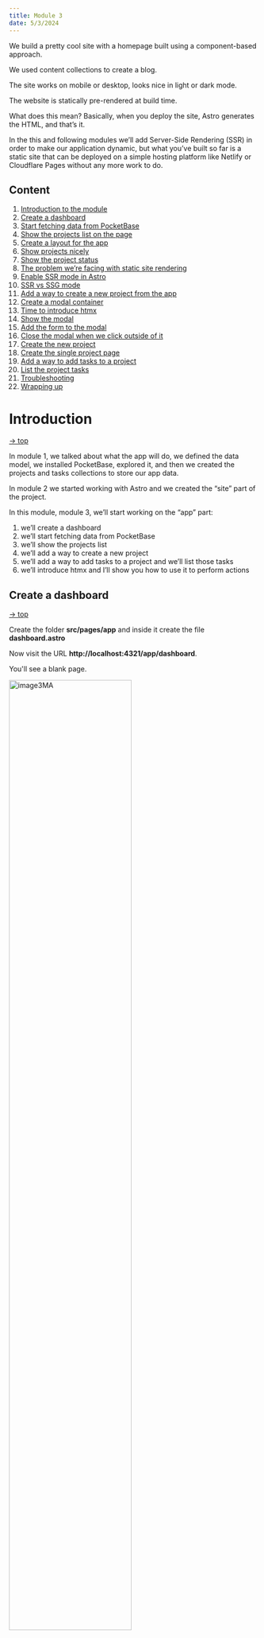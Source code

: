 ```yaml
---
title: Module 3
date: 5/3/2024
---
```



We build a pretty cool site with a homepage built using a component-based approach.

We used content collections to create a blog.

The site works on mobile or desktop, looks nice in light or dark mode.

The website is statically pre-rendered at build time.

What does this mean? Basically, when you deploy the site, Astro generates the HTML, and that’s it.

In the this and following modules we’ll add Server-Side Rendering (SSR) in order to make our application dynamic, but what you’ve built so far is a static site that can be deployed on a simple hosting platform like Netlify or Cloudflare Pages without any more work to do.

## Content

1. [Introduction to the module](#introduction)
2. [Create a dashboard](#create-a-dashboard)
3. [Start fetching data from PocketBase](#start-fetching-data-from-pocketbase)
4. [Show the projects list on the page](#show-the-projects-list-on-the-page)
5. [Create a layout for the app](#create-a-layout-for-the-app)
6. [Show projects nicely](#show-projects-nicely)
7. [Show the project status](#show-the-project-status)
8. [The problem we’re facing with static site rendering](#the-problem-we-are-facing-with-static-rendering)
9. [Enable SSR mode in Astro](#enable-ssr-server-side-rendering-mode-in-astro)
10. [SSR vs SSG mode](#ssr-vs-ssg-mode)
11. [Add a way to create a new project from the app](#add-a-way-to-create-a-new-project-from-the-app)
12. [Create a modal container](#create-a-modal-container)
13. [Time to introduce htmx](#what-is-htmx)
14. [Show the modal](#show-the-modal)
15. [Add the form to the modal](#add-the-form-to-the-modal)
16. [Close the modal when we click outside of it](#close-the-modal-when-we-click-outside-of-it)
17. [Create the new project](#create-the-new-project)
18. [Create the single project page](#create-the-single-project-page)
19. [Add a way to add tasks to a project](#add-a-way-to-add-tasks-to-a-project)
20. [List the project tasks](#list-the-project-tasks)
21. [Troubleshooting](#troubleshooting)
22. [Wrapping up](#wrapping-up)

# Introduction

[&rarr; top](#)

In module 1, we talked about what the app will do, we defined the data model, we installed PocketBase, explored it, and then we created the projects and tasks collections to store our app data.

In module 2 we started working with Astro and we created the “site” part of the project.

In this module, module 3, we’ll start working on the “app” part:

1. we’ll create a dashboard
1. we’ll start fetching data from PocketBase
1. we’ll show the projects list
1. we’ll add a way to create a new project
1. we’ll add a way to add tasks to a project and we’ll list those tasks
1. we’ll introduce htmx and I’ll show you how to use it to perform actions

## Create a dashboard

[&rarr; top](#)

Create the folder **src/pages/app** and inside it create the file **dashboard.astro**

Now visit the URL **http://localhost:4321/app/dashboard**.

You'll see a blank page.

<!-- <img src="../_image3MA.webp" alt="image3MA" width=70% /> -->
<img src="/_image3MA.webp" alt="image3MA" width=70% />

In Astro, if there’s no page route corresponding to a URL, you’ll see a “404 not found” page:

<!-- <img src="../_image3MB.webp" alt="image3MA" width=70% /> -->
<img src="  /_image3MB.webp" alt="image3MA" width=70% />

404 is the HTTP response status code for “page not found”. The HTTP server returns this status code to the client.

You can see the HTTP response status code in the **DevTools Network panel**:

<!-- <img src="../_image3MC.webp" alt="image3MA" width=70% /> -->
<img src="  /_image3MC.webp" alt="image3MA" width=70% />

<!-- <img src="../_image3MD.webp" alt="image3MA" width=70% /> -->
<img src="  /_image3MD.webp" alt="image3MA" width=70% />

A successful response has status code 200.

What we want to do is start the whole “app part” by listing all the projects in the projects collection in PocketBase.

Go to the PocketBase “Admin UI” URL **http://127.0.0.1:8090/_/**, as we’ve done in Module 1 (restart PocketBase if you stopped its process with **./pocketbase serve** (**.\pocketbase serve** on Windows Powershell) from the folder where you added the PocketBase command, as we did in module 1).

Here is the projects collection we created in module 1:

<!-- <img src="../_image3ME.webp" alt="image3MA" width=70% /> -->
<img src="  /_image3ME.webp" alt="image3MA" width=70% />

I want to add some projects here, using the PocketBase interface.

But first we have to add a user. The reason is that each product has a created_by property that links to a user.

So first go to the users collection and add a user by clicking “New record”:

<!-- <img src="../_image3MF.webp" alt="image3MA" width=70% /> -->
<img src="  /_image3MF.webp" alt="image3MA" width=70% />

You’ll see a form show up:

<!-- <img src="../_image3MG.webp" alt="image3MA" width=70% /> -->
<img src="  /_image3MG.webp" alt="image3MA" width=70% />

Fill the Email and Password fields. Also set Public: On on the email field (see the green text in the screenshot below) — we’ll talk about this later, but basically we’ll use this to be able to search users by email, by default unlocked for privacy reasons.

<!-- <img src="../_image3MH.webp" alt="image3MA" width=70% /> -->
<img src="  /_image3MH.webp" alt="image3MA" width=70% />

Click “Create” and you should see the record:

<!-- <img src="../_image3MI.webp" alt="image3MA" width=70% /> -->
<img src="  /_image3MI.webp" alt="image3MA" width=70% />

Now select to the projects collection.

Click “New record” and add a few sample projects:

<!-- <img src="../_image3MJ.webp" alt="image3MA" width=70% /> -->
<img src="  /_image3MJ.webp" alt="image3MA" width=70% />

Set a name, a status from the list, and pick a user:

<!-- <img src="../_image3MK.webp" alt="image3MA" width=70% /> -->
<img src="  /_image3MK.webp" alt="image3MA" width=70% />

Add a few records, just to have some data to visualize:

<!-- <img src="../_image3ML.webp" alt="image3MA" width=70% /> -->
<img src="  /_image3ML.webp" alt="image3MA" width=70% />

## Start fetching data from PocketBase

[&rarr; top](#)

Now we’re ready to fetch the data from PocketBase.

To do this, go to the terminal and install the pocketbase npm package.

This is the first npm package we install. This is how we “import” code that other people created, and we can use in our projects.

Run the command from the folder that contains package.json (the root folder of Astro):

```

npm install pocketbase@0.21.1

```

<!-- <img src="../_image3MM.webp" alt="image3MA" width=70% /> -->
<img src="  /_image3MM.webp" alt="image3MA" width=70% />

The entry has been added to the package.json file:

<!-- <img src="../_image3MN.webp" alt="image3MA" width=70% /> -->
<img src="  /_image3MN.webp" alt="image3MA" width=70% />

(your exact version numbers will change but don’t worry)

Now in src/pages/app/dashboard.astro add this code:

```

---
import PocketBase from 'pocketbase'

const pb = new PocketBase('http://127.0.0.1:8090')

const projects = await pb
  .collection('projects')
  .getFullList()

console.log(projects)
---

```

Reload the dashboard, now in the terminal you should see the output of the console.log() - remember, anything we write in the “frontmatter” of an Astro component (the part between the --- lines) is ran server-side, so we don’t see the output in the browser console, but rather in the terminal where npm run dev is running.

You should see all the projects data printed:

<!-- <img src="../_image3MO.webp" alt="image3MA" width=70% /> -->
<img src="  /_image3MO.webp" alt="image3MA" width=70% />

## Show the projects list on the page

[&rarr; top](#)

The dashboard is still an empty page.

In the dashboard.astro page component now we can iterate the projects array, similarly to how we iterated over arrays when we built the homepage to show features or the footer:

```

---
import PocketBase from 'pocketbase'

const pb = new PocketBase('http://127.0.0.1:8090')

const projects = await pb.collection('projects').getFullList()
---

<ul>
  {projects.map(project => <li>{project.name}</li>)}
</ul>

```

Here is the result:

<!-- <img src="../_image3MP.webp" alt="image3MA" width=70% /> -->
<img src="  /_image3MP.webp" alt="image3MA" width=70% />

## Create a layout for the app

This method we used to show the projects list is ok, but let’s do it in a different way now.

We’re going to create a lot of screens in the “app” portion of our project, so let’s create a src/layouts/LayoutApp.astro layout - similarly to what we did with src/layouts/LayoutSite.astro for the site part.

```

---
const { title = 'Spring24app' } = Astro.props
---

<html lang='en'>
  <head>
    <meta charset='utf-8' />
    <link
      rel='icon'
      type='image/svg+xml'
      href='/favicon.svg'
    />
    <meta name='viewport' content='width=device-width' />
    <title>{title}</title>
    <meta
      name='description'
      content='A project management tool'
    />
  </head>

  <body>
    <main class='min-h-screen dark:bg-black dark:text-white'>
      <div class='max-w-5xl px-4 py-4 mx-auto'>
        <slot />
      </div>
    </main>
  </body>
</html>

```

This layout has a title prop, that will be used to fill the &lt;title> tag content.

Any page that uses this layout can pass the title information as a prop, like this:

```

<LayoutApp title='Dashboard'>
  ...
</LayoutApp>

```

That’s what we’re going to do in src/pages/app/dashboard.astro:

```

---
import PocketBase from 'pocketbase'

import LayoutApp from '@layouts/LayoutApp.astro'

const pb = new PocketBase('http://127.0.0.1:8090')

const projects = await pb
  .collection('projects')
  .getFullList()
---

<LayoutApp title='Dashboard'>
  <ul>
    {projects.map(project =>
      <li>{project.name}</li>
    )}
  </ul>
</LayoutApp>

```

**TIP** Sometimes you may get an error when adding a file to VS Code and then import it. Running **Developer: Restart Extension Host** command in VS Code from the Command Palette (cmd-shift-p OR ctrl-shift-p OR shift-greaterthan key).

The layout now provides some built-in padding that will be set across all pages in our app:

<!-- <img src="../_image3MQ.webp" alt="image3MA" width=70% /> -->
<img src="  /_image3MQ.webp" alt="image3MA" width=70% />

## Show projects nicely

[&rarr; top](#)

Now I’m going to create a ProjectCard component that will be responsible for showing a single project in our list.

Create the file src/components/app/projects/ProjectCard.astro and inside it we’re going to start simple.

VS Code tip: you can right click after all the files list in the root of the project, select “New File…”, then paste that whole string including / in the root of the project VS Code will auto-create all folders, pretty handy

We get the project object as a prop, and we print the project name in a &lt;li> tag:

```

---
const { project } = Astro.props
---

<li>
  {project.name}
</li>

```

In src/pages/app/dashboard.astro we import this component and we use it in our projects.map() iteration:

```

---

import PocketBase from 'pocketbase'
import LayoutApp from '@layouts/LayoutApp.astro'
import ProjectCard from '@components/app/projects/ProjectCard.astro'

const pb = new PocketBase('http://127.0.0.1:8090')

const projects = await pb
.collection('projects')
.getFullList()

---

<LayoutApp title='Dashboard'>
  <ul>
    {projects.map(project =>
      <li>{project.name}</li> REPLACE THIS LINE BY THE NEXT!!!
      <ProjectCard project={project} />
    )}
  </ul>
</LayoutApp>

```

Everything should work exactly as before.

But now we can work in the ProjectCard component to make things look prettier:

```

---
const { project } = Astro.props
---

<li>      DELETE THIS LINE
  {project.name}  DELETE THIS LINE
</li>   DELETE THIS LINE
<li
  class='text-zinc-800 dark:text-white border dark:border-none rounded-lg bg-zinc-100 dark:bg-zinc-800 hover:bg-zinc-200 hover:dark:bg-zinc-700'>
  <a href={`/app/project/${project.id}`}>
    <div
      class='flex justify-center w-full p-6'>
      <h3
        class='text-lg font-bold truncate'>
        {project.name}
      </h3>
    </div>
  </a>
</li>

```

This adds some padding to each project, and also links to the project detail page when each card is clicked:

<!-- <img src="../_image3MR.png" alt="image3MR" width=70% /> -->

<img src="  /_image3MR.png" alt="image3MR" width=70% />

Now in src/pages/app/dashboard.astro we can wrap our cards in a container with grid grid-cols-2 to display 2 projects on each row (only on big screens), and we’re also applying a gap to visually separate them:

```

<LayoutApp title='Dashboard'>
  <div class='py-10 mx-auto text-white max-w-7xl'>
      <ul>
      <ul class='grid gap-6 sm:grid-cols-2'>
        {
          projects.map(project => (
            <ProjectCard project={project} />
          ))
        }
      </ul>
  </div>
</LayoutApp>

```

<!-- <img src="../_image3MS.png" alt="image3MS" width=70% /> -->

<img src="  /_image3MS.png" alt="image3MS" width=70% />

On small screens you’ll get 1 column, thanks to using sm: before grid-cols-2 in our Tailwind CSS class:

<!-- <img src="../_image3MT.png" alt="image3MT" width=70% /> -->

<img src="  /_image3MT.png" alt="image3MT" width=70% />

Let’s also add a title so users knows what they’re looking at:

```

<LayoutApp title='Dashboard'>
   <div class='py-10 mx-auto text-white max-w-7xl'>
   <div class='py-10 mx-auto text-white max-w-7xl space-y-6'>
   <div
     class='rounded-lg bg-zinc-900 px-5 py-4 sm:py-2.5 text-xl sm:text-3xl md:text-5xl text-white uppercase text-center font-extrabold'>
     Projects
   </div>


    <ul class='grid gap-6 sm:grid-cols-2'>
      {
        projects.map(project => (
          <ProjectCard project={project} />
        ))
      }
    </ul>
  </div>
</LayoutApp>

```

Pretty nice:

<!-- <img src="../_image3MU.png" alt="image3MU" width=70% /> -->

<img src="  /_image3MU.png" alt="image3MU" width=70% />


## Show the project status

[&rarr; top](#)

Now let’s display each project’s status in the project card.

Remember, we have the status information that stores the current project state, for example “not started” or “in progress” or “completed”:

<!-- <img src="../_image3MV.png" alt="image3MV" width=70% /> -->

<img src="  /_image3MV.png" alt="image3MV" width=70% />

Here’s what we want to achieve:

<!-- <img src="../_image3MW.png" alt="image3MW" width=70% /> -->

<img src="  /_image3MW.png" alt="image3MW" width=70% />

To do this, first we add some markup to the card HTML in src/components/app/projects/ProjectCard.astro:

```

<li
  class='text-zinc-800 dark:text-white border dark:border-none rounded-lg bg-zinc-100 dark:bg-zinc-800 hover:bg-zinc-200 hover:dark:bg-zinc-700'>
  <a href={`/app/project/${project.id}`}>
    <div
      class='flex justify-center w-full p-6'>
      <h3
        class='text-lg font-bold truncate'>
        {project.name}
      </h3>
    </div>

    <div
      class={`bg-zinc-100 dark:bg-zinc-800 rounded-b-lg text-center border-t ${
        project.status !== 'not started' &&
        project.status !== 'ongoing' &&
        project.status !== 'on hold' &&
        project.status !== 'done' &&
        'border-t-blue-600 dashed-border-top'
      }`}>
      <div
        class="inline-block px-1 mt-[0.35rem] text-sm text-zinc-900 bg-zinc-100 rounded-md">
        {project.status}
      </div>

      <div
        class={`${projectStatus(
          project.status,
        )} rounded-bl-lg bg-blue-600 py-1 text-center -mt-7 pb-8`}>
      </div>
    </div>

  </a>
</li>

```

In the frontmatter part, we add a little function that we use to apply specific classes to the markup depending on the project status, to style it nicely:

```

export function projectStatus(status: string) {
  switch (status) {
    case 'started':
      return ' w-2/12 '
    case 'in progress':
      return ' w-6/12 '
    case 'ongoing':
      return ' w-full bg-blue-600 rounded-br-lg'
    case 'archived':
      return ' w-full bg-zinc-400 rounded-br-lg'
    case 'on hold':
      return ' w-full bg-stripes-darkgray-yellow rounded-br-lg'
    case 'almost finished':
      return ' w-10/12 '
    case 'done':
      return ' w-full bg-green-500 rounded-br-lg'
    case 'not started':
      return ' w-full bg-zinc-400 rounded-br-lg'
  }
}

```

Finally, we add a &lt;style> tag to include 2 custom CSS classes: bg-stripes-darkgray-yellow and dashed-border-top:

```

<style>
  .bg-stripes-darkgray-yellow {
    background-image: repeating-linear-gradient(
      45deg,
      #1f2937,
      #1f2937 25px,
      #f6e711 25px,
      #f6e711 50px
    );
  }

  .dashed-border-top {
    position: relative;
    background-image: repeating-linear-gradient(
      to right,
      currentColor,
      currentColor 7px,
      transparent 7px,
      transparent 20px
    );
    background-size: 100% 2px;
    background-position: top;
    background-repeat: no-repeat;
    border-top: 1px solid transparent;
  }
</style>

```

Here’s the complete **src/components/app/projects/ProjectCard.astro file**:

```

---
const { project } = Astro.props


export function projectStatus(status: string) {
  switch (status) {
    case 'started':
      return ' w-2/12 '
    case 'in progress':
      return ' w-6/12 '
    case 'ongoing':
      return ' w-full bg-blue-600 rounded-br-lg '
    case 'archived':
      return ' w-full bg-zinc-400 rounded-br-lg '
    case 'on hold':
      return ' w-full bg-stripes-darkgray-yellow rounded-br-lg '
    case 'almost finished':
      return ' w-10/12 '
    case 'done':
      return ' w-full bg-green-500 rounded-br-lg '
    case 'not started':
      return ' w-full bg-zinc-400 rounded-br-lg '
  }
}
---

<style>
  .bg-stripes-darkgray-yellow {
    background-image: repeating-linear-gradient(
      45deg,
      #1f2937,
      #1f2937 25px,
      #f6e711 25px,
      #f6e711 50px
    );
  }

  .dashed-border-top {
    position: relative;
    background-image: repeating-linear-gradient(
      to right,
      currentColor,
      currentColor 7px,
      transparent 7px,
      transparent 20px
    );
    background-size: 100% 2px;
    background-position: top;
    background-repeat: no-repeat;
    border-top: 1px solid transparent;
  }
</style>

<li
  class='text-zinc-800 dark:text-white border dark:border-none rounded-lg bg-zinc-100 dark:bg-zinc-800 hover:bg-zinc-200 hover:dark:bg-zinc-700'>
  <a href={`/app/project/${project.id}`}>
    <div
      class='flex justify-center w-full p-6'>
      <h3
        class='text-lg font-bold truncate'>
        {project.name}
      </h3>
    </div>

    <div
      class={`bg-zinc-100 dark:bg-zinc-800 rounded-b-lg text-center border-t ${
        project.status !== 'not started' &&
        project.status !== 'ongoing' &&
        project.status !== 'on hold' &&
        project.status !== 'done' &&
        'border-t-blue-600 dashed-border-top'
      }`}>
      <div
        class="inline-block px-1 mt-[0.35rem] text-sm text-zinc-900 bg-zinc-100 rounded-md">
        {project.status}
      </div>

      <div
        class={`${projectStatus(
          project.status,
        )} rounded-bl-lg bg-blue-600 py-1 text-center -mt-7 pb-8`}>
      </div>
    </div>
  </a>
</li>

```

Looks pretty cool (I changed the status of the projects in PocketBase, to see how it changed its design):

<!-- <img src="../_image3MX.png" alt="image3MX" width=70% /> -->

<img src="  /_image3MX.png" alt="image3MX" width=70% />


## The problem we are facing with static rendering

[&rarr; top](#)

There is a big problem now that we haven’t yet realized we have.

Astro by default is a static site generator (also called SSG). The site is created at build time, and after that happened, that’s it.

What does this mean, and how does it affect us?

We are currently running Astro in development mode, as we ran npm run dev.

Each time we change something in our pages, the result you see in the browser changes. And new data coming from PocketBase is fetched without issues, as you can see by adding a new project in PocketBase:

<!-- <img src="../_image3PA.webp" alt="image3PA" width=70% /> -->

<img src="  /_image3PA.webp" alt="image3PA" width=70% />

Now let’s do something.

Let’s build the app for production.

Stop **npm run dev** by pressing **cmd-c** or **ctrl-c** and run:

```

npm run build

```

<!-- <img src="../_image3PB.webp" alt="image3PB" width=70% /> -->

<img src="  /_image3PB.webp" alt="image3PB" width=70% />

The **build** command is defined in **package.json** as:

<!-- <img src="../_image3PC.webp" alt="image3PC" width=70% /> -->

<img src="  /_image3PC.webp" alt="image3PC" width=70% />

When you run this command, first Astro runs astro check to check for possible errors, and then, if there are no problems, it runs astro build to create the production version in the dist folder in your project.

You should be able to see dist folder in VS Code:

<!-- <img src="../_image3PD.webp" alt="image3PD" width=70% /> -->

<img src="  /_image3PD.webp" alt="image3PD" width=70% />

Now run **npm run preview** to run **astro preview**, the Astro command that starts a local server and serves the content of the **dist** folder.

<!-- <img src="../_image3PE.webp" alt="image3PE" width=70% /> -->

<img src="  /_image3PE.webp" alt="image3PE" width=70% />

Now try accessing the URL, go to the **/app/dashboard** route and you’ll see the projects, as we had before:

<!-- <img src="../_image3PF.webp" alt="image3PF" width=70% /> -->

<img src="  /_image3PF.webp" alt="image3PF" width=70% />

But now try removing the “new project” you just added - you still see the project on the website!

The reason is that the site was statically built, it was turned to HTML during the build, data was fetched from PocketBase during the build.

You need a new build to get the updated data.

This is great for many different use cases, for example when you have a set of data that’s static and you don’t need to fetch data from the database on any request.

It’s much, much more efficient to build a static site, and deploy on an hosting platform like Netlify or Vercel completely for free.

When you start needing a database, you’ll see things will start costing you a bit of money (or, they’ll have a limited free plan), because that’s a more complex setup.

But this doesn’t work for us, because we are building a dynamic application.

The solution is: we need to enable server-side rendering (SSR) mode in Astro.


## Enable SSR mode in Astro

**(Server Side Rendering)**

[&rarr; top](#)

To enable SSR mode, run the command

```

npm install @astrojs/node@8.2.3

```

If **npm run preview** is still running, terminate the process by using ctrl-c.

Open your **astro.config.mjs** file and add the following:

```

import tailwind from '@astrojs/tailwind'
import { defineConfig } from 'astro/config'

import node from '@astrojs/node'
import 'dotenv/config'

// https://astro.build/config
export default defineConfig({
  integrations: [tailwind()],
  output: 'server',
  adapter: node({
    mode: 'standalone'
  })
})

```

The “adapter” part is interesting because Astro has a lot of server-rendering adapters so it can work anywhere you want to run it on (see https://astro.build/integrations/?search=&categories%5B%5D=adapters)

Node.js is the one we use to run locally, but for example if you want to deploy a site to Cloudflare, you’ll need the Cloudflare adapter. Same for Vercel, Netlify, etc, as all those platforms are special in their own way, so we need a specific adapter to make the best use of them.

output: "server" is what enables SSR for the whole site.

Even though SSR is enabled, we can tell Astro to pre-render at build time some pages, for which we don’t need SSR. Our whole marketing site doesn’t need SSR.

We’ll need to add this line:

```

export const prerender = true

```

at the top of each route, so Astro knows it can prerender them when the server starts.

It’s worth noting you could do the opposite by setting output: "hybrid" in the Astro config, in this case you would set prerender = false for pages you want server-rendered. But since we have just a few pages we want to prerender at build time, and the rest of the site is server rendered on each request, we’ll stick to server.

Actually let’s go and make the homepage prerendered in src/pages/index.astro:

```

---
export const prerender = true

import LayoutSite from '@layouts/LayoutSite.astro'

//...

```

Do the same for **src/pages/blog.astro** and also **src/pages/blog/[slug].astro**.

Now run **npm run build** again, notice some things changed compared to the last time we ran that command:

<!-- <img src="../_image3PG.webp" alt="image3PG" width=70% /> -->

<img src="  /_image3PG.webp" alt="image3PG" width=70% />

Now run **npm run preview**, this command changed too:

<!-- <img src="../_image3PH.webp" alt="image3PH" width=70% /> -->

<img src="  /_image3PH.webp" alt="image3PH" width=70% />

Now go to **http://localhost:4321/app/dashboard**, and now try doing what we tried before - adding a new project in PocketBase, or deleting a new one.

After reloading the page, you’ll see the new data reflected on the website.

## SSR vs SSG mode

**Server Side Rendering vs Server Side Generator**

[&rarr; top](#)

The upside is that we now have fresh data.

The downside is that we have to look in the database for every request (we’ll be able to speed up things when we’ll talk about caching).

The time needed for this will be super fast locally.

It will aslo be very fast on a remote server if both Astro and PocketBase are on the same machine or data center.

Speed problems will start when you put the website somewhere on the cloud, for example in a US East data center, but data is hosted in a data center in US West or Europe - always try to keep data and server very near each other, geographically.

A static site can be made super fast by serving it from multiple locations, that’s what most hosting providers do automatically with their CDN and Edge offering.

A SSR site with a database is trickier, but there are ways to do so - might be out of the scope of the Bootcamp.

We’ll focus on deploying, in the last module, but in a centralized location - you’ll pick the one that’s nearest to the majority of your app users.

This site you’re reading is server-rendered from a super cheap plan on Render, from Oregon, and is very fast for me even though I’m very far from it.

Now that we have SSR enabled, stop npm run preview and let’s go back to running npm run dev to go back to development mode, so changes to your code will be immediately reflected on the site.

The production build is more optimized. And development mode ships a “client” script to enable “hot module reloading” (that’s the magic that happens when the app refreshes when you save a file in your editor).


## Add a way to create a new project from the app

[&rarr; top](#)

Now that we’re back in development mode, let’s add a way to create a new project from the app.

We start build our “app experience”.

First, I want to add a new button at the end of our projects list with the “Add new” words in it.

Create a new component **AddNewProjectCard** in **src/components/app/projects/AddNewProjectCard.astro**

Edit the file by adding the following code:

```

<div class='text-white bg-zinc-800 rounded-lg shadow'>
  <div
    class='flex items-center justify-between w-full p-6 text-center space-x-6'>
    <div class='flex-1 mx-auto'>
      <button
        type='button'
        class='inline-flex items-center justify-center px-6 py-2 text-sm font-bold text-white bg-blue-600 border border-transparent rounded-md hover:bg-blue-700 focus:outline-none focus:ring-2 focus:ring-offset-2 focus:ring-blue-500 select-none'>
        Add new project
      </button>
    </div>
  </div>
</div>

```

At the moment this button does nothing, it just renders the button on the page.

We add this component in **src/pages/app/dashboard.astro**

```

---
import PocketBase from 'pocketbase'

import LayoutApp from '@layouts/LayoutApp.astro'

import ProjectCard from '@components/app/projects/ProjectCard.astro'
import AddNewProjectCard from '@components/app/projects/AddNewProjectCard.astro'

const pb = new PocketBase('http://127.0.0.1:8090')

const projects = await pb
  .collection('projects')
  .getFullList()
---

<LayoutApp title='Dashboard'>
  <div
    class='py-10 mx-auto text-white max-w-7xl space-y-6'>
    <div
      class='rounded-lg bg-zinc-900 px-5 py-4 sm:py-2.5 text-xl sm:text-3xl md:text-5xl text-white uppercase text-center font-extrabold'>
      Projects
    </div>

    <div class='space-y-6'>
      <ul class='grid gap-6 sm:grid-cols-2'>
        {
          projects.map(project => (
            <ProjectCard project={project} />
          ))
        }
      </ul>
      <AddNewProjectCard />
    </div>
  </div>
</LayoutApp>

```

You should see the button in place:

<!-- <img src="../_image3PJ.webp" alt="image3PJ" width=70% /> -->

<img src="  /_image3PJ.webp" alt="image3PJ" width=70% />

Now comes the interesting part part.

What should happen when you click the “Add new” button? Perhaps we send the user to a new page, maybe a /app/projects/new route, where there is a form, the user adds the project name, saves, we send them back to /app/dashboard.

That’s a perfectly reasonable thing to do.

However, the page would look quite empty because the form is a really small one.

It’s better, I think, to show this form inside a modal. User clicks “Add new”, a little window shows up, the user hits save, and we display the new project right there.

We’re going to have a lot of those little interactions:

- to add a new project (this use case)
- to add a new task
- to add a new team

but also to edit a project’s name, or a team’s name.

So we’ll build a “modal container” in a very generic way that can be reused for everything.


## Create a modal container

[&rarr; top](#)

We’ll use the &lt;dialog> HTML element for the modal.

This is a recent browser feature, and it’s perfect to create modal windows.

Read more about this on https://developer.mozilla.org/en-US/docs/Web/HTML/Element/dialog.

By default the content of a &lt;dialog> element is hidden, and we show it to the user by first looking up the dialog:

```

document.querySelector('dialog')

```

and then calling its **showModal()** method:

```

document.querySelector('dialog').showModal()

```

We can close the dialog by pressing the “esc” key, this automatically closes the dialog for us without having to write any code.

Or, we can programmatically close it by using JavaScript:

```

document.querySelector('dialog').close()

```

Let's start by adding a **&lt;dialog>** element in **src/layouts/LayoutApp.astro**:

```

---
const { title = 'Spring24app' } = Astro.props
---

<html lang='en'>
  <head>
    <meta charset='utf-8' />
    <link
      rel='icon'
      type='image/svg+xml'
      href='/favicon.svg'
    />
    <meta name='viewport' content='width=device-width' />
    <title>{title}</title>
    <meta
      name='description'
      content='A project management tool'
    />
  </head>

  <body>
    <main
      class='min-h-screen dark:bg-black dark:text-white'>
      <div class='max-w-5xl px-4 py-4 mx-auto'>
        <dialog></dialog>
        <slot />
      </div>
    </main>
  </body>
</html>

```

This will be the container of our project modal.

We'll write the modal content in a new page component.

Let's create a new folder where we'll store all the modal page components: **src/page/app/modals/**. Inside it, create **project/new.astro**.

We'll be able to get this page using the URL **/modals/project/new**.

This will be an **HTML partial**. It won't be a full HTML page, it will be just something we'll put inside the &lt;dialog> HTML element, so it can be just some HTML tag.

Add the following HTML into it to center a visual container with a gray background, and add some text into it:

```

---
export const partial = true
---

<div class='fixed inset-0'>
  <div class='flex items-center justify-center h-screen'>
    <div class='bg-zinc-100 dark:bg-zinc-800 rounded-lg max-w-sm w-full p-6 space-y-6'>
      <p>modal</p>
    </div>
  </div>
</div>

```

This is a page partial (see https://astro.build/blog/astro-340/ and https://docs.astro.build/en/basics/astro-pages/#partials)

We’ll later implement this, but let’s get to the point this content is shown in the page.

To do this, we’ll load the HTML partial inside the &lt;dialog> HTML element when the “Add new” button is clicked.

How? Using **htmx**.


## What is htmx??  

[&rarr; top](#)

htmx is a wonderful tiny library that allows us to perform actions and make our app feel like it’s built with a complex JavaScript framework, while in reality it’s not.

If you’ve used React or Vue or Svelte or any of those frameworks before, you’ll find htmx really simple to use, yet powerful.

It’s peculiar for a JavaScript library, because it uses HTML as a transport layer, instead of JSON as we’re used to do with heavy frontend frameworks like React, Angular, Vue, Svelte.

By now you should have installed it (version )First let’s install it.

You can install htmx simply by adding a &lt;script> tag to the &lt;head> of the app layout, but since we use TypeScript in our project, we can benefit from using htmx’s types definitions which you get “for free” by adding htmx from npm.

Install it from the terminal:

```

npm install htmx.org@1.9.10

```

Then import it in the layout src/layouts/LayoutApp.astro:

```

---
const { title = 'Spring24app' } = Astro.props
---

<html lang='en'>
  <head>
    <meta charset='utf-8' />
    <link
      rel='icon'
      type='image/svg+xml'
      href='/favicon.svg'
    />
    <meta name='viewport' content='width=device-width' />
    <title>{title}</title>
    <meta
      name='description'
      content='A project management tool'
    />

    <script>
      import * as htmx from 'htmx.org'

      declare global {
        interface Window {
          htmx: any
        }
      }

      window.htmx = htmx //optional

      htmx.process(document.body)
    </script>
  </head>

  <body>
    <main
      class='min-h-screen dark:bg-black dark:text-white'>
      <div class='max-w-5xl px-4 py-4 mx-auto'>
        <dialog></dialog>
        <slot />
      </div>
    </main>
  </body>
</html>

```

Doing so now you have all the documentation and hints about htmx right in VS Code:

We add the line **window.htmx = htmx** in case we want to access the htmx object in other pages, so we don’t have to pass it around.


## Show the modal

[&rarr; top](#)

Now that htmx is loaded, add these 2 lines to the **src/components/app/projects/AddNewProjectCard.astro** component:

```

<div class='text-white bg-zinc-800 rounded-lg shadow'>
  <div
    class='flex items-center justify-between w-full p-6 text-center space-x-6'>
    <div class='flex-1 mx-auto'>
      <button
        type='button'
        class='inline-flex items-center justify-center px-6 py-2 text-sm font-bold text-white bg-blue-600 border border-transparent rounded-md hover:bg-blue-700 focus:outline-none focus:ring-2 focus:ring-offset-2 focus:ring-blue-500 select-none'
        hx-get='/app/modals/project/new'
        hx-target='dialog'
      >
        Add new project
      </button>
    </div>
  </div>
</div>

```

This tells htmx to get the HTML returned by the URL **/modals/project/new** (the page route we just created above), and put it inside the &lt;dialog> element.

We just have one dialog element in our app, and I don’t think we’ll need more, so we’ll just target it this way.

Otherwise you could have used any CSS selector, like **#modal** for example.

Now try clicking “Add new”.

Nothing seems to happen, but if you look at the network panel in the devtools you’ll see a request to
**/modals/project/new**:

fig3RA

If you open the details of this request you’ll see the HTML we wrote in the page partial we wrote:

And notice how fast the request is, just 7ms.

This HTML we retrieved was added to the &lt;dialog> tag by htmx:

This is the first time we used htmx, but notice how much stuff it did behind the scenes, just by adding those 2 lines:

```

hx-get='/app/modals/project/new'
hx-target='dialog'

```

Why don’t we see the content on the page, though?

It’s because the &lt;dialog> element is a bit special, as I mentioned before, its content is hidden by default.

We need to use a line of JavaScript to **src/pages/app/modals/project/new.astro** to tell it to show the content:

```

---
export const partial = true
---

<script is:inline>
  document.querySelector('dialog').showModal()
</script>

<div class='fixed inset-0'>
  <div class='flex items-center justify-center h-screen'>
    <div
      class='bg-zinc-100 dark:bg-zinc-800 rounded-lg max-w-sm w-full p-6 space-y-6'>
      <p>modal</p>
    </div>
  </div>
</div>

```

We can now add a special &lt;dialog>-specific CSS line in **src/layouts/LayoutApp.astro** to make all the content “behind” the dialog to blur:

```

---
const { title = 'Spring24app' } = Astro.props
---

<html lang='en'>
  <head>
    <meta charset='utf-8' />
    <link
      rel='icon'
      type='image/svg+xml'
      href='/favicon.svg'
    />
    <meta name='viewport' content='width=device-width' />
    <title>{title}</title>
    <meta
      name='description'
      content='A project management tool'
    />

    <script>
      import * as htmx from 'htmx.org'

      declare global {
        interface Window {
          htmx: any
        }
      }

      window.htmx = htmx //optional

      htmx.process(document.body)
    </script>

    <style>
      dialog::backdrop {
        background-color: rgba(0, 0, 0, 0.7);
        backdrop-filter: blur(3px);
      }
    </style>
  </head>

  <body>
    <main
      class='min-h-screen dark:bg-black dark:text-white'>
      <div class='max-w-5xl px-4 py-4 mx-auto'>
        <dialog></dialog>
        <slot />
      </div>
    </main>
  </body>
</html>

```

## Add the form to the modal

[&rarr; top](#)

Now that our modal appears on the screen, let’s add the form into it.

We’ll do a bit of groundwork too, to make it possible to easily reuse what we’ll do for other modals, too.

We create a **src/components/app/modals/** folder to host the modal - specific components.

In there, we create **ModalLayout.astro**.

We’re going to reuse this across all the modals.

This component gets a title through its props, and has a **&lt;slot />** element inside it, so basically we can add more HTML and components by requiring it, and passing content as its child elements.

```

---
const { title } = Astro.props
---

<script is:inline>
  document.querySelector('dialog').showModal()
</script>

<div class='fixed inset-0'>
  <div class='flex items-center justify-center h-screen'>
    <div
      class='bg-zinc-100 dark:bg-zinc-800 rounded-lg max-w-sm w-full p-6 space-y-6'>
      <h3
        class='text-lg font-bold text-zinc-800 dark:text-white leading-6 text-center'>
        {title}
      </h3>
      <div>
        <slot />
      </div>
    </div>
  </div>
</div>

```

We’re going to use this layout in **src/pages/app/modals/project/new**.astro, replacing the pre-existing content:

```


---
export const partial = true

import ModalLayout from '@components/app/modals/ModalLayout.astro'
---

<ModalLayout title='New project'>
  <p class='text-white'>Hello</p>
</ModalLayout>

```

See how we pass the **title** prop, and that is reflected in the modal. Also, we pass child HTML elements inside the **ModalLayout** element, and they are put inside the modal thanks to our use of &lt;slot />.

Let’s now add the actual modal we’ll use to add a new project. We’re going to have an input field for the name, and 2 buttons, one to add the project, another one to cancel.

I’ll extract those 3 components to their own files, as we’ll reuse them later:

**src/components/app/modals/ButtonCancel.astro**

```

<button
  aria-label='Close dialog'
  type='button'
  class='inline-flex justify-center px-4 py-2 ml-3 font-medium text-gray-700 bg-white border border-gray-300 rounded-md shadow-sm hover:bg-gray-50 focus:outline-none focus:ring-2 focus:ring-offset-2 focus:ring-blue-500 mt-0 w-auto text-sm'
  onclick="document.querySelector('dialog')?.close()">
  Cancel
</button>

```

(notice how we close the modal when the button is clicked)

**src/components/app/modals/ButtonSubmit.astro**

```


---
const { label = 'Add' } = Astro.props
---

<button
  type='submit'
  class='inline-flex justify-center px-4 py-2 font-medium text-white bg-blue-600 border border-transparent rounded-md shadow-sm hover:bg-blue-700 focus:outline-none focus:ring-2 focus:ring-offset-2 focus:ring-blue-500 w-auto text-sm'>
  {label}
</button>

```

(notice how we can customize the label by adding a **label** prop)

**src/components/app/modals/InputField.astro**

```

---
const { name, value } = Astro.props
---

<input
  id={name}
  name={name}
  value={value}
  type='text'
  required
  class='block w-full px-3 py-2 placeholder-gray-400 border border-gray-300 appearance-none rounded-md shadow-sm focus:outline-none focus:ring-blue-500 focus:border-blue-500 sm:text-sm'
/>

```

(notice we can reuse this for different **name** and **value** by passing props)

Let’s put those 3 components into use in src/pages/app/modals/project/new.astro:

```

---
export const partial = true

import ModalLayout from '@components/app/modals/ModalLayout.astro'
import ButtonSubmit from '@components/app/modals/ButtonSubmit.astro'
import ButtonCancel from '@components/app/modals/ButtonCancel.astro'
import InputField from '@components/app/modals/InputField.astro'
---

<ModalLayout title='New project'>
  <form class='space-y-6' hx-post='/app/api/projects'>
    <div>
      <div class='mt-1'>
        <InputField name='project_name' />
      </div>
    </div>
    <div class='flex justify-center'>
      <ButtonSubmit />
      <ButtonCancel />
    </div>
  </form>
</ModalLayout>

```

Note how the input field is automatically set to focus by the browser, thanks to the use of the &lt;dialog> element.

## Close the modal when we click outside of it

[&rarr; top](#)

Also note how the modal is closed when we press the “esc” button. This is a browser feature, also thanks to the use of the &lt;dialog> element.

It would be cool if we could close the modal also when the user clicks outside of it.

To do this, we’d need to write quite a bit of JavaScript.

This could be the logic to implement:

```

function onClickOutside(element, callback) {
  document.addEventListener('click', (event) => {
    if (!element.contains(event.target)) {
      callback()
    }
  }, true)
}

const targetElement = document.querySelector('#yourElementId')

onClickOutside(targetElement, () => {
  document.querySelector('dialog').close()
})

```

Read chapter on events on W3S or MDN

Instead, however, we’re going to introduce a library we’ll use for several of those little things and interactions: Alpine.js.

With Alpine.js, all this JavaScript can be turned into 1 line:

```

@click.outside.capture="document.querySelector('dialog').close()"

```

See this page on the Alpine.js documentation https://alpinejs.dev/directives/on for reference.

We’d use this as an HTML attribute on the element we want to detect the “click outside”.

First however we need to install Alpine.js (if not installed yet)

We do so using npm:

```

npm install alpinejs@3.13.7

npm install --dev @types/alpinejs@3.13.9

```

Then in our **src/layouts/LayoutApp.astro** we include it:

```

---
const { title = 'Spring24app' } = Astro.props
---

<html lang='en'>
  <head>
    <meta charset='utf-8' />
    <link
      rel='icon'
      type='image/svg+xml'
      href='/favicon.svg'
    />
    <meta name='viewport' content='width=device-width' />
    <title>{title}</title>
    <meta
      name='description'
      content='A project management tool'
    />

    <script>
      import * as htmx from 'htmx.org'
      import Alpine from 'alpinejs'

      declare global {
        interface Window {
          htmx: any
          Alpine: any
        }
      }

      window.htmx = htmx //optional
      window.Alpine = Alpine //optional

      Alpine.start()

      htmx.process(document.body)
    </script>

    <style>
      dialog::backdrop {
        background-color: rgba(0, 0, 0, 0.7);
        backdrop-filter: blur(3px);
      }
    </style>
  </head>

  -<body>  //DELETE
  +<body x-data>
    <main
      class='min-h-screen dark:bg-black dark:text-white'>
      <div class='max-w-5xl px-4 py-4 mx-auto'>
        <dialog></dialog>
        <slot />
      </div>
    </main>
  </body>
</html>

```

Now in **src/components/app/modals/ModalLayout.astro** we add:

```

---
const { title } = Astro.props
---

<script is:inline>
  document.querySelector('dialog').showModal()
</script>

<div class='fixed inset-0'>
  <div class='flex items-center justify-center h-screen'>
    <div
      class='bg-zinc-100 dark:bg-zinc-800 rounded-lg max-w-sm w-full p-6 space-y-6'
      @click.outside.capture="document.querySelector('dialog').close()">
      <h3
        class='text-lg font-bold text-zinc-800 dark:text-white leading-6 text-center'>
        {title}
      </h3>
      <div>
        <slot />
      </div>
    </div>
  </div>
</div>

```

…and the modal closes when we click outside of it.


## Create the new project

[&rarr; top](#)

When the “Add” button is pressed, right now nothing happens.

Actually, something happens: htmx makes a **POST** request to **/app/api/projects**, which results in a **404 Not Found** response as we haven’t created this route yet.

<!-- <img src="../_image46.png" alt="" width=70%> -->
<img src="/_image46.png" alt="" width=70%>

As you can see if you switch to the request Payload tab, you’ll see the project_name input field value was correctly sent to the server, as we expect a form to do:

<!-- <img src="../_image47.png" alt="" width=70%> -->
<img src="/_image47.png" alt="" width=70%>

Check out the network tab in chrome developer tools. The **project_name** input field value was correctly sent to the server.

If you remember, in the **src/pages/app/dashboard.astro** file we used those lines to retrieve the projects list:

```

import PocketBase from 'pocketbase'

const pb = new PocketBase('http://127.0.0.1:8090')

const projects = await pb
  .collection('projects')
  .getFullList()

```

Since we’re going to work a lot with PocketBase and its data APIs, let’s move this to a separate file.

Create a **src/data** folder, and inside it create the **pocketbase.ts** file.

Let’s add:

```

import PocketBase from 'pocketbase'

export const pb = new PocketBase('http://127.0.0.1:8090')

```

actually let’s store the PocketBase URL in the **.env** file, that’s were we store the environment variables.

Create it first, in the project root (along with **astro.config.mjs** and **package.json**), then add:

```

POCKETBASE_URL=http://127.0.0.1:8090

```

<!-- <img src="../_image(48).png" alt="" width=70%> -->
<img src="/_image(48).png" alt="" width=70%>

After creating the file, restart the npm run dev process.

Now change the line to initialize PocketBase to this:

```

export const pb = new PocketBase(import.meta.env.POCKETBASE*URL ||
process.env.POCKETBASE_URL)

```

NOTE: on localhost in dev mode (npm run dev), we get env vars using import.meta.env.\*, but when deploying on a server we get vars using process.env.\_. This is why I use the syntax import.meta.env.POCKETBASE_URL || process.env.POCKETBASE_URL to get the first one, if defined, or the second one if the first is not defined.

If you see an error like “Something went wrong while processing your request.”, see the troubleshooting section at the end of this page.

If you see this error:

<!-- <img src="../_image(50).png" alt="" width=70%> -->
<img src="/_image(50).png" alt="" width=70%>

to fix it, run:

```

npm install --save-dev @types/node

```

Create a **getProjects** function now that will retrieve the projects list:

```

import PocketBase from 'pocketbase'

export const pb = new PocketBase(import.meta.env.POCKETBASE_URL ||
process.env.POCKETBASE_URL)

export async function getProjects() {
const projects = await pb
.collection('projects')
.getFullList()

return projects
}

```

Use this in **src/pages/app/dashboard.astro**:

```

import PocketBase from 'pocketbase'  //DELETE

const pb = new PocketBase('http://127.0.0.1:8090')

const projects = await pb
.collection('projects')
.getFullList()

import { getProjects } from '@data/pocketbase'

const projects = await getProjects()

```

Things should work as before in the dashboard.

Let’s now implement an **addProject()** function in **src/data/pocketbase.ts**:

```

export async function addProject(name: string) {
const newProject = await pb.collection('projects')
.create({
name,
status: 'not started',
})

return newProject
}

```

Now create **src/pages/app/api/**.

We create this “API” folder as this will be the place for our “HTML API”. We’ll handle

```

POST, GET, PUT requests

```

to the resources we manage, and we’ll respond with HTML partials.

In there create the **projects.astro** file as we’re going to respond to a POST request to **/app/api/projects**, we fetch the project_name from the request **formData** object, and we then call **addProject()** to add the project to PocketBase:

```

---

export const partial = true

import { addProject } from '@data/pocketbase'

if (Astro.request.method === 'POST') {
const formData = await Astro.request.formData()

const project_name = formData.get('project_name')?.toString() || ''

const project = await addProject(project_name)
}

---

```

The call to **/app/api/projects** should now work and return a 200 OK response.

Try it!

The new project was added to PocketBase, and you’ll see it if you refresh the page, however right now we see this:

<!-- <img src="../_image(51).png" alt="" width=70%> -->
<img src="/_image(51).png" alt="" width=70%>

Why?

By default htmx replaces the innerHTML (the content) of the element that triggers the HTTP request.

And we returned no HTML at all from our request, so htmx just replaced the existing HTML with nothing.

The easiest thing we can do now is to add a special htmx header to the response called **HX-Redirect** in **src/pages/app/api/projects.astro**, like this:

```

---

export const partial = true

import { addProject } from '@data/pocketbase'

if (Astro.request.method === 'POST') {
const formData = await Astro.request.formData()

const project_name = formData
.get('project_name')
as string

const project = await addProject(project_name)

Astro.response.headers.set('HX-Redirect', `/app/dashboard`)
}

---

```

TIP: “as string” is a way to tell TypeScript this is a string even when the value could be undefined

After just adding this line, htmx when gets the response back (an empty document, actually, since we didn’t return any HTML from our “HTML API” partial page), will redirect the user to the **/app/dashboard** page.

It’s all happening so fast we didn’t even notice we have an additional request on top.

This is just one of the things you can do with htmx, you can fine-tune this later to send specific HTML to update the projects list, for example, but I think it’s fine to start with.


## Create the single project page

[&rarr; top](#)

Let’s now create the single project page.

Create the **src/pages/app/project** folder, and inside it, add **[project_id].astro**.

This will handle the /app/project/<project_id> URLs.

Just type “Project page” in this file, you should see this if you click a link to a project from the dashboard:

<!-- <img src="../_image(52).png" alt="" width=70%> -->
<img src="/_image(52).png" alt="" width=70%>

Let’s make this pretty, and let’s fetch the project name from PocketBase.

Add this to **src/data/pocketbase.ts**:

```

export async function getProject(id: string) {
const project = await pb.collection('projects').getOne(id)

return project
}

```

We’ll use this in **src/pages/app/project/[project_id].astro**.

First we retrieve the **project_id** value from **Astro.params**.

If we don’t get a project corresponding to the **id** from the **getProject()** call, we redirect back to the dashboard (notice this doesn’t work now because **getProject()** raises an exception, so we’d need to wrap this into a try/catch, but we’ll do this later.

Otherwise we show the project name in the UI:

```
---

import LayoutApp from '@layouts/LayoutApp.astro'
import { getProject } from '@data/pocketbase'

const { project_id = '' } = Astro.params

const project = await getProject(project_id)

if (!project) {
return Astro.redirect('/app/dashboard')
}

---

<LayoutApp title={project.name}>
  <div
    class='py-10 mx-auto text-white max-w-7xl space-y-6'>
    <div
      class='rounded-lg bg-zinc-900 px-5 py-4 sm:py-2.5 text-xl sm:text-3xl md:text-5xl text-white uppercase text-center font-extrabold'>
      {project.name}
    </div>
  </div>
</LayoutApp>

```

We’ve got it:

<!-- <img src="../_image(53).png" alt="" width=70%> -->
<img src="/_image(53).png" alt="" width=70%>


## Add a way to add tasks to a project

[&rarr; top](#)


On the same file, **src/pages/app/project/[project_id].astro**, let’s create a “box” to list tasks on the page:

```
---

import LayoutApp from '@layouts/LayoutApp.astro'
import { getProject } from '@data/pocketbase'

const { project_id = '' } = Astro.params

const project = await getProject(project_id)

if (!project) {
return Astro.redirect('/app/dashboard')
}

---

<LayoutApp title={project.name}>
  <div
    class='py-10 mx-auto text-white max-w-7xl space-y-6'>
    <div
      class='rounded-lg bg-zinc-900 px-5 py-4 sm:py-2.5 text-xl sm:text-3xl md:text-5xl text-white uppercase text-center font-extrabold'>
      {project.name}
    </div>

    <div class='space-y-6'>
      <div
        class='p-10 text-white rounded-lg shadow bg-zinc-100 dark:bg-zinc-800'>
        <h2
          class='pb-10 text-xl font-black text-center uppercase text-zinc-800 dark:text-white'>
          Tasks to do
        </h2>
      </div>
    </div>

  </div>
</LayoutApp>

```

Now we create a button to add a new task.

Create the folder **src/components/app/tasks**, we’ll store all tasks-related components here.

Create **ButtonAddNewTask.astro**:

```

---

const { project_id } = Astro.props
---

<div class='w-full mx-auto text-center'>
  <button
    type='button'
    class='inline-flex items-center justify-center px-6 py-2 text-sm font-bold text-white bg-blue-600 border border-transparent rounded-md hover:bg-blue-700 focus:outline-none focus:ring-2 focus:ring-offset-2 focus:ring-blue-500 select-none'
    hx-get=`/app/modals/project/${project_id}/task/new`
    hx-target='dialog'>
    Add new
  </button>
</div>

```

Now you can import and add this component to **src/pages/app/project/[project_id].astro**:

```

---

import LayoutApp from '@layouts/LayoutApp.astro'
import { getProject } from '@data/pocketbase'

import ButtonAddNewTask from '@components/app/tasks/ButtonAddNewTask.astro'

const { project_id = '' } = Astro.params

const project = await getProject(project_id)

if (!project) {
return Astro.redirect('/app/dashboard')
}

---

<LayoutApp title={project.name}>
  <div
    class='py-10 mx-auto text-white max-w-7xl space-y-6'>
    <div
      class='rounded-lg bg-zinc-900 px-5 py-4 sm:py-2.5 text-xl sm:text-3xl md:text-5xl text-white uppercase text-center font-extrabold'>
      {project.name}
    </div>

    <div class='space-y-6'>
      <div
        class='text-white rounded-lg shadow p-10 bg-zinc-100 dark:bg-zinc-800'>
        <h2
          class='pb-10 text-xl font-black text-center uppercase text-zinc-800 dark:text-white'>
          Tasks to do
        </h2>

        <ButtonAddNewTask project_id={project_id} />
      </div>
    </div>

  </div>
</LayoutApp>

```

You should see the button.

The button loads the HTML partial content coming from the page route **/modals/project/${project_id}/task/new**

Create the file **src/pages/app/modals/project/[project_id]/task/new.astro** (and all the folders needed to create it)

In this file we build a form similarly to what we did in **src/pages/app/modals/project/new.astro**.

What changes (apart from changing from “project” to “task”) is we now get the project_id from the URL, and we use it to build the correct **hx-post** value:

```

---

export const partial = true

import ModalLayout from '@components/app/modals/ModalLayout.astro'
import ButtonSubmit from '@components/app/modals/ButtonSubmit.astro'
import ButtonCancel from '@components/app/modals/ButtonCancel.astro'
import InputField from '@components/app/modals/InputField.astro'

## const { project_id } = Astro.params

<ModalLayout title='New task'>
  <form
    class='space-y-6'
    hx-post={`/app/api/project/${project_id}/task`}>
    <div>
      <div class='mt-1'>
        <InputField name='task_text' />
      </div>
    </div>
    <div class='flex justify-center'>
      <ButtonSubmit />
      <ButtonCancel />
    </div>
  </form>
</ModalLayout>

```

You should now see this show up if you click the “Add task” button:

<!-- <img src="../_image(56).png" alt="" width=70%> -->
<img src="/_image(56).png" alt="" width=70%>

This form uses htmx, through the use of the **hx-post** attribute, to POST data to **/app/api/project/${project_id}/task**.

Let’s create this route by adding the file **src/pages/app/api/project/[project_id]/task.astro**

In there we’ll handle the POST request and we’ll send the project id and the task text to an **addTask()** function that we’ll now write in **pocketbase.ts**.

Once the task is added, we use the **HX-Redirect** to simply tell the client to reload the project page, which will automatically fetch the new task.

```
---

export const partial = true

import { addTask, getProject } from '@data/pocketbase'

const { project_id = '' } = Astro.params

const project = await getProject(project_id)

if (Astro.request.method === 'POST') {
const formData = await Astro.request.formData()
const task_text =
formData.get('task_text') as string

await addTask(project_id, task_text)

Astro.response.headers.set(
'HX-Redirect',
`/app/project/${project_id}`
)
}

---

```

Switch to **src/data/pocketbase.ts** and add this:

```

export async function addTask(
project_id: string,
text: string
) {
const newTask = await pb.collection('tasks').create({
project: project_id,
text,
})

return newTask
}

```


Tasks are now saved to PocketBase!


## List the project tasks

[&rarr; top](#)

Now that we have tasks, it’s time to list the tasks in the project page.

Add a **getTasks()** function to pocketbase.ts:

```

export async function getTasks(project_id: string) {
const options = {
filter: `project = "${project_id}"`,
}

const tasks = await pb
.collection('tasks')
.getFullList(options)

return tasks
}

```

We use this in **src/pages/app/project/[project_id].astro**:

```

---

import LayoutApp from '@layouts/LayoutApp.astro'
import { getProject } from '@data/pocketbase'
import { getProject, getTasks } from '@data/pocketbase'

import ButtonAddNewTask from '@components/app/tasks/ButtonAddNewTask.astro'

const { project_id = '' } = Astro.params

const project = await getProject(project_id)

if (!project) {
return Astro.redirect('/app/dashboard')
}

const tasks = await getTasks(project_id)

<LayoutApp title={project.name}>
  <div
    class='py-10 mx-auto text-white max-w-7xl space-y-6'>
    <div
      class='rounded-lg bg-zinc-900 px-5 py-4 sm:py-2.5 text-xl sm:text-3xl md:text-5xl text-white uppercase text-center font-extrabold'>
      {project.name}
    </div>

    <div class='space-y-6'>
      <div
        class='text-white rounded-lg shadow p-10 bg-zinc-100 dark:bg-zinc-800'>
        <h2
          class='pb-10 text-xl font-black text-center uppercase text-zinc-800 dark:text-white'>
          Tasks to do
        </h2>

        <div>
          {
            tasks.length === 0 && (
              <p class='text-center text-zinc-900 dark:text-white pb-10'>
                Nothing yet
              </p>
            )
          }

          <ul class='space-y-6'>
            {tasks.map(task => <li>{task.text}</li>)}
          </ul>
        </div>

        <ButtonAddNewTask project_id={project_id} />
      </div>
    </div>

  </div>
</LayoutApp>

```

The **tasks.length === 0 && ()** part is a way, in Astro components (and React’s JSX) to include the part inside parentheses only if the condition is true. In this case we show “Nothing yet” if the tasks number is 0.

Here is the result, after adding some sample tasks:

<!-- <img src="../_image(57).png" alt="" width=70%> -->
<img src="/_image(57).png" alt="" width=70%>


## Troubleshooting

[&rarr; top](#)

Here are some common errors you might stumble upon.

If you see an error like “Something went wrong while processing your request.”

<!-- <img src="../_image(58).png" alt="" width=70%> -->
<img src="/_image(58).png" alt="" width=70%>

it means Astro cannot connect to PocketBase. Double-check PocketBase is running, and you set the connection URL value (usually POCKETBASE_URL=http://127.0.0.1:8090) in the .env file.

Double-check the .env file is in the root folder of your project, in the same folder where there’s package.json (not inside src, for example).

Restart npm run dev when changing your .env file content.

Then also double-check this variable is picked up correctly in src/data/pocketbase.ts

```

console.log(
import.meta.env.POCKETBASE_URL ||
process.env.POCKETBASE_URL
)

```

and check what this prints to the console (restart npm run dev again)

Another issue I’ve seen is permissions on PocketBase collections.

If you get an error page saying “Only admins can perform this action”, make sure permissions are open to everyone, as you can see in those screenshots, for both projects and tasks:

<!-- <img src="../_image(59).png" alt="" width=70%> -->
<img src="/_image(59).png" alt="" width=70%>

<!-- <img src="../_image(60).png" alt="" width=70%> -->
<img src="/_image(60).png" alt="" width=70%>

and that those settings are saved.

If you see a “Failed to create record” error when creating a project, check that the ‘status’ field in the projects PocketBase collection has all these options: not started, started, in progress, almost finished, done, ongoing, on hold, archived

<!-- <img src="../_image(61).png" alt="" width=70%> -->
<img src="/_image(61).png" alt="" width=70%>

Any time there is a PocketBase-related error that’s a bit vague, try looking in the PocketBase logs page at **http://localhost:8090/\_/?#/logs**

For example here I erroneously renamed the project field of the tasks collection to projects, so the filter for project didn’t work and I got this error “invalid left operand “project” - unknown field “project"" - this can point you in the right direction.

<!-- <img src="../_image(62).png" alt="" width=70%> -->
<img src="/_image(62).png" alt="" width=70%>

To make things easier, if you type “error” in the search bar and press enter, PocketBase will show all the requests that resulted in an error.


## Wrapping up

[&rarr; top](#)

In this module we started to see how we can interface Astro and PocketBase to fetch and store data.

We’ve also started using **htmx** and **Alpine** to help us create interactive experiences on our pages.

It’s a lot of new stuff! But you’ve been introduced to the entire stack we’ll be using, for the next modules we’ll be adding features and crafting the application user experience by using this core set of technologies: Astro, PocketBase, htmx, Alpine.js, gradually learning how to use those tools to do everything we need.

## content of this module


1. [Introduction to the module](#introduction)
2. [Create a dashboard](#create-a-dashboard)
3. [Start fetching data from PocketBase](#start-fetching-data-from-pocketbase)
4. [Show the projects list on the page](#show-the-projects-list-on-the-page)
5. [Create a layout for the app](#create-a-layout-for-the-app)
6. [Show projects nicely](#show-projects-nicely)
7. [Show the project status](#show-the-project-status)
8. [The problem we’re facing with static site rendering](#the-problem-we-are-facing-with-static-rendering)
9. [Enable SSR mode in Astro](#enable-ssr-server-side-rendering-mode-in-astro)
10. [SSR vs SSG mode](#ssr-vs-ssg-mode)
11. [Add a way to create a new project from the app](#add-a-way-to-create-a-new-project-from-the-app)
12. [Create a modal container](#create-a-modal-container)
13. [Time to introduce htmx](#what-is-htmx)  
14. [Show the modal](#show-the-modal)
15. [Add the form to the modal](#add-the-form-to-the-modal)
16. [Close the modal when we click outside of it](#close-the-modal-when-we-click-outside-of-it)
17. [Create the new project](#create-the-new-project)
18. [Create the single project page](#create-the-single-project-page)
19. [Add a way to add tasks to a project](#add-a-way-to-add-tasks-to-a-project)
20. [List the project tasks](#list-the-project-tasks)
21. [Troubleshooting](#troubleshooting)
22. [Wrapping up](#wrapping-up)

[&rarr; top](#)